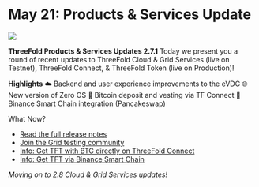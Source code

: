 # May 21: Products & Services Update

![](img/product_services_may_21.png)

**ThreeFold Products & Services Updates 2.7.1**
Today we present you a round of recent updates to ThreeFold Cloud & Grid Services (live on Testnet), ThreeFold Connect, & ThreeFold Token (live on Production)!

**Highlights**
☁️ Backend and user experience improvements to the eVDC
🌐 New version of Zero OS
👜 Bitcoin deposit and vesting via TF Connect
🥞 Binance Smart Chain integration (Pancakeswap)

What Now?
- [Read the full release notes](cloud:release_notes_2_7_1)
- [Join the Grid testing community](https://bit.ly/threefoldtesting)
- [Info: Get TFT with BTC directly on ThreeFold Connect](threefold_connect_btc)
- [Info: Get TFT via Binance Smart Chain](*tft_binance_defi?id=how-to-get-tft-on-pancakeswap)

_Moving on to 2.8 Cloud & Grid Services updates!_